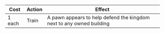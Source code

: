 | Cost   | Action | Effect                                                               |
| ------ | ------ | -------------------------------------------------------------------- |
| 1 each | Train  | A pawn appears to help defend the kingdom next to any owned building |
